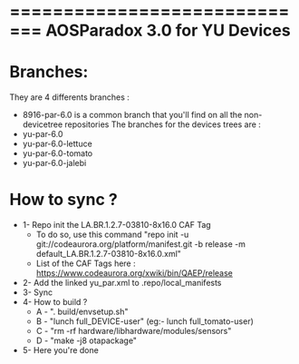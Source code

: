 =============================
AOSParadox 3.0 for YU Devices
=============================

Branches:
=========
They are 4 differents branches :
- 8916-par-6.0 is a common branch that you'll find on all the non-devicetree repositories
The branches for the devices trees are :
- yu-par-6.0
- yu-par-6.0-lettuce
- yu-par-6.0-tomato
- yu-par-6.0-jalebi

How to sync ?
=============
- 1- Repo init the LA.BR.1.2.7-03810-8x16.0  CAF Tag
	- To do so, use this command "repo init -u git://codeaurora.org/platform/manifest.git -b release -m default_LA.BR.1.2.7-03810-8x16.0.xml"
	- List of the CAF Tags here : https://www.codeaurora.org/xwiki/bin/QAEP/release
- 2- Add the linked yu_par.xml to .repo/local_manifests
- 3- Sync
- 4- How to build ?
	- A - ". build/envsetup.sh"
	- B - "lunch full_DEVICE-user" (eg:- lunch full_tomato-user)
	- C - "rm -rf hardware/libhardware/modules/sensors"
	- D - "make -j8 otapackage"
- 5- Here you're done

